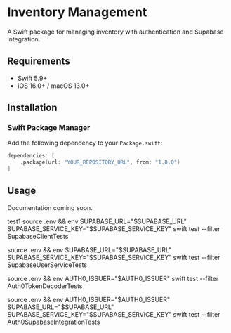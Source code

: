 # Inventory Management

A Swift package for managing inventory with authentication and Supabase integration.

## Requirements

- Swift 5.9+
- iOS 16.0+ / macOS 13.0+

## Installation

### Swift Package Manager

Add the following dependency to your `Package.swift`:

```swift
dependencies: [
    .package(url: "YOUR_REPOSITORY_URL", from: "1.0.0")
]
```

## Usage

Documentation coming soon. 



test1
source .env && env SUPABASE_URL="$SUPABASE_URL" SUPABASE_SERVICE_KEY="$SUPABASE_SERVICE_KEY" swift test --filter SupabaseClientTests

source .env && env SUPABASE_URL="$SUPABASE_URL" SUPABASE_SERVICE_KEY="$SUPABASE_SERVICE_KEY" swift test --filter SupabaseUserServiceTests

source .env && env AUTH0_ISSUER="$AUTH0_ISSUER" swift test --filter Auth0TokenDecoderTests

source .env && env AUTH0_ISSUER="$AUTH0_ISSUER" SUPABASE_URL="$SUPABASE_URL" SUPABASE_SERVICE_KEY="$SUPABASE_SERVICE_KEY" swift test --filter Auth0SupabaseIntegrationTests